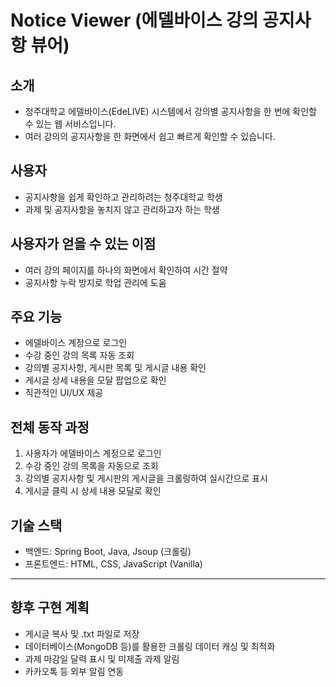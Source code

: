 # Notice Viewer (에델바이스 강의 공지사항 뷰어)

## 소개
- 청주대학교 에델바이스(EdeLIVE) 시스템에서 강의별 공지사항을 한 번에 확인할 수 있는 웹 서비스입니다.
- 여러 강의의 공지사항을 한 화면에서 쉽고 빠르게 확인할 수 있습니다.

## 사용자
- 공지사항을 쉽게 확인하고 관리하려는 청주대학교 학생
- 과제 및 공지사항을 놓치지 않고 관리하고자 하는 학생

## 사용자가 얻을 수 있는 이점
- 여러 강의 페이지를 하나의 화면에서 확인하여 시간 절약
- 공지사항 누락 방지로 학업 관리에 도움

## 주요 기능
- 에델바이스 계정으로 로그인
- 수강 중인 강의 목록 자동 조회
- 강의별 공지사항, 게시판 목록 및 게시글 내용 확인
- 게시글 상세 내용을 모달 팝업으로 확인
- 직관적인 UI/UX 제공

## 전체 동작 과정
1. 사용자가 에델바이스 계정으로 로그인
2. 수강 중인 강의 목록을 자동으로 조회
3. 강의별 공지사항 및 게시판의 게시글을 크롤링하여 실시간으로 표시
4. 게시글 클릭 시 상세 내용 모달로 확인

## 기술 스택
- 백엔드: Spring Boot, Java, Jsoup (크롤링)
- 프론트엔드: HTML, CSS, JavaScript (Vanilla)

---

## 향후 구현 계획
- 게시글 복사 및 .txt 파일로 저장
- 데이터베이스(MongoDB 등)를 활용한 크롤링 데이터 캐싱 및 최적화
- 과제 마감일 달력 표시 및 미제출 과제 알림
- 카카오톡 등 외부 알림 연동

